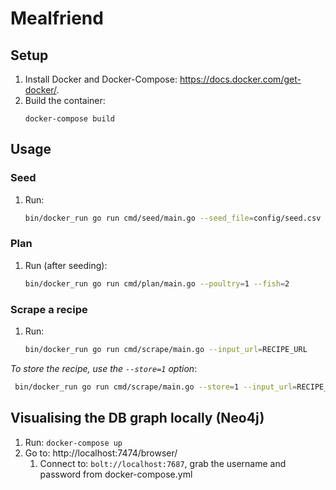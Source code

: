 # Mealfriend

## Setup
1. Install Docker and Docker-Compose: https://docs.docker.com/get-docker/.
1. Build the container:
   ```
   docker-compose build
   ```

## Usage
### Seed
1. Run:
   ```sh
   bin/docker_run go run cmd/seed/main.go --seed_file=config/seed.csv
   ```

### Plan
1. Run (after seeding):
   ```sh
   bin/docker_run go run cmd/plan/main.go --poultry=1 --fish=2
   ```

### Scrape a recipe
1. Run:
   ```sh
   bin/docker_run go run cmd/scrape/main.go --input_url=RECIPE_URL
   ```
  _To store the recipe, use the `--store=1` option_:
  ```sh
   bin/docker_run go run cmd/scrape/main.go --store=1 --input_url=RECIPE_URL
   ```

## Visualising the DB graph locally (Neo4j)
1. Run: `docker-compose up`
1. Go to: http://localhost:7474/browser/
   1. Connect to: `bolt://localhost:7687`, grab the username and password from docker-compose.yml